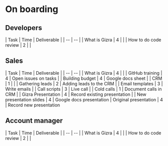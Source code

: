 # On boarding

## Developers

| Task | Time | Deliverable |
| -- | -- |
| What is Gizra | 4 | |
| How to do code review | 2 | |



## Sales

| Task | Time | Deliverable |
| -- | -- |
| What is Gizra | 4 | |
| GitHub training | 4 | Open issues on tasks |
| Building budget | 4 | Google docs sheet |
| CRM | 1 |  |
| Gathering leads | 2 | Adding leads to the CRM |
| Email templates | 3 | Write emails |
| Call scripts | 3 | Live call |
| Cold calls | 1 | Document calls in CRM |
| Gizra Presentation | 4 | Record existing presentation |
| New presentation slides | 4 |  Google docs presentation
| Original presentation | 4 |  Record new presentation


## Account manager

| Task | Time | Deliverable |
| -- | -- |
| What is Gizra | 4 | |
| How to do code review | 2 | |